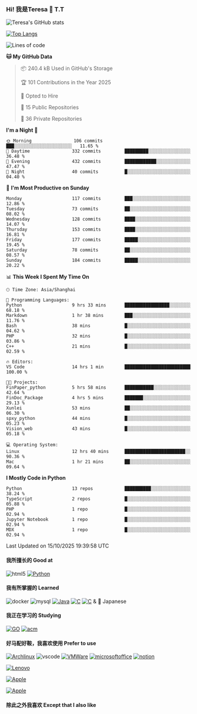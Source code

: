 ### Hi! 我是Teresa 👋 T.T 
![Teresa's GitHub stats](https://badgesystem.vercel.app/api?username=Teresa-CoCo&count_private=true)

[![Top Langs](https://badgesystem.vercel.app/api/top-langs/?username=Teresa-CoCo&count_private=true&layout=compact)](https://github.com/anuraghazra/github-readme-stats)
<!--START_SECTION:waka-->
![Lines of code](https://img.shields.io/badge/From%20Hello%20World%20I%27ve%20Written-1.3%20million%20lines%20of%20code-blue)

**🐱 My GitHub Data** 

> 📦 240.4 kB Used in GitHub's Storage 
 > 
> 🏆 101 Contributions in the Year 2025
 > 
> 💼 Opted to Hire
 > 
> 📜 15 Public Repositories 
 > 
> 🔑 36 Private Repositories 
 > 
**I'm a Night 🦉** 

```text
🌞 Morning                106 commits         ███░░░░░░░░░░░░░░░░░░░░░░   11.65 % 
🌆 Daytime                332 commits         █████████░░░░░░░░░░░░░░░░   36.48 % 
🌃 Evening                432 commits         ████████████░░░░░░░░░░░░░   47.47 % 
🌙 Night                  40 commits          █░░░░░░░░░░░░░░░░░░░░░░░░   04.40 % 
```
📅 **I'm Most Productive on Sunday** 

```text
Monday                   117 commits         ███░░░░░░░░░░░░░░░░░░░░░░   12.86 % 
Tuesday                  73 commits          ██░░░░░░░░░░░░░░░░░░░░░░░   08.02 % 
Wednesday                128 commits         ████░░░░░░░░░░░░░░░░░░░░░   14.07 % 
Thursday                 153 commits         ████░░░░░░░░░░░░░░░░░░░░░   16.81 % 
Friday                   177 commits         █████░░░░░░░░░░░░░░░░░░░░   19.45 % 
Saturday                 78 commits          ██░░░░░░░░░░░░░░░░░░░░░░░   08.57 % 
Sunday                   184 commits         █████░░░░░░░░░░░░░░░░░░░░   20.22 % 
```


📊 **This Week I Spent My Time On** 

```text
🕑︎ Time Zone: Asia/Shanghai

💬 Programming Languages: 
Python                   9 hrs 33 mins       █████████████████░░░░░░░░   68.18 % 
Markdown                 1 hr 38 mins        ███░░░░░░░░░░░░░░░░░░░░░░   11.76 % 
Bash                     38 mins             █░░░░░░░░░░░░░░░░░░░░░░░░   04.62 % 
PHP                      32 mins             █░░░░░░░░░░░░░░░░░░░░░░░░   03.86 % 
C++                      21 mins             █░░░░░░░░░░░░░░░░░░░░░░░░   02.59 % 

🔥 Editors: 
VS Code                  14 hrs 1 min        █████████████████████████   100.00 % 

🐱‍💻 Projects: 
FinPaper_python          5 hrs 58 mins       ███████████░░░░░░░░░░░░░░   42.64 % 
FinDoc_Package           4 hrs 5 mins        ███████░░░░░░░░░░░░░░░░░░   29.13 % 
Xunlei                   53 mins             ██░░░░░░░░░░░░░░░░░░░░░░░   06.30 % 
spxy_python              44 mins             █░░░░░░░░░░░░░░░░░░░░░░░░   05.23 % 
Vision_web               43 mins             █░░░░░░░░░░░░░░░░░░░░░░░░   05.18 % 

💻 Operating System: 
Linux                    12 hrs 40 mins      ███████████████████████░░   90.36 % 
Mac                      1 hr 21 mins        ██░░░░░░░░░░░░░░░░░░░░░░░   09.64 % 
```

**I Mostly Code in Python** 

```text
Python                   13 repos            ██████████░░░░░░░░░░░░░░░   38.24 % 
TypeScript               2 repos             █░░░░░░░░░░░░░░░░░░░░░░░░   05.88 % 
PHP                      1 repo              █░░░░░░░░░░░░░░░░░░░░░░░░   02.94 % 
Jupyter Notebook         1 repo              █░░░░░░░░░░░░░░░░░░░░░░░░   02.94 % 
MDX                      1 repo              █░░░░░░░░░░░░░░░░░░░░░░░░   02.94 % 
```




 Last Updated on 15/10/2025 19:39:58 UTC
<!--END_SECTION:waka-->

#### 我所擅长的 Good at

![html5](https://img.shields.io/badge/HTML5-E34F26?style=for-the-badge&logo=html5&logoColor=white)
<a href='https://github.com/shivamkapasia0' target="_blank"><img alt='Python' src='https://img.shields.io/badge/Python-100000?style=for-the-badge&logo=Python&logoColor=white&labelColor=black&color=black'/></a>

#### 我有所掌握的 Learned

![docker](https://img.shields.io/badge/docker-%230db7ed.svg?style=for-the-badge&logo=docker&logoColor=white)
![mysql](https://img.shields.io/badge/MySQL-00000F?style=for-the-badge&logo=mysql&logoColor=white)
<a href='https://github.com/shivamkapasia0' target="_blank"><img alt='Java' src='https://img.shields.io/badge/Java-100000?style=for-the-badge&logo=java&logoColor=white&labelColor=black&color=black'/></a>
<a href='https://github.com/shivamkapasia0' target="_blank"><img alt='C' src='https://img.shields.io/badge/C-100000?style=for-the-badge&logo=C&logoColor=white&labelColor=black&color=black'/></a>
<a href='https://github.com/shivamkapasia0' target="_blank"><img alt='C' src='https://img.shields.io/badge/C++-100000?style=for-the-badge&logo=C&logoColor=white&labelColor=black&color=black'/></a>
&  🗾 Japanese

#### 我正在学习的 Studying

<a href='https://github.com/shivamkapasia0' target="_blank"><img alt='GO' src='https://img.shields.io/badge/GOLang-100000?style=for-the-badge&logo=GO&logoColor=white&labelColor=black&color=black'/></a>
<a href='https://github.com/shivamkapasia0' target="_blank"><img alt='acm' src='https://img.shields.io/badge/ACM-100000?style=for-the-badge&logo=acm&logoColor=white&labelColor=black&color=black'/></a>

#### 好马配好鞍，我喜欢使用 Prefer to use
<a href='https://github.com/shivamkapasia0' target="_blank"><img alt='Archlinux' src='https://img.shields.io/badge/Arch-100000?style=for-the-badge&logo=Archlinux&logoColor=white&labelColor=black&color=black'/></a>
![vscode](https://img.shields.io/badge/Visual_Studio_Code-0078D4?style=for-the-badge&logo=visual%20studio%20code&logoColor=white)
<a href='https://github.com/shivamkapasia0' target="_blank"><img alt='VMWare' src='https://img.shields.io/badge/VMware-100000?style=for-the-badge&logo=VMWare&logoColor=white&labelColor=black&color=black'/></a>
<a href='https://github.com/shivamkapasia0' target="_blank"><img alt='microsoftoffice' src='https://img.shields.io/badge/Office_365-100000?style=for-the-badge&logo=microsoftoffice&logoColor=white&labelColor=black&color=black'/></a>
<a href='https://github.com/shivamkapasia0' target="_blank"><img alt='notion' src='https://img.shields.io/badge/Notion-100000?style=for-the-badge&logo=notion&logoColor=white&labelColor=black&color=black'/></a>

<a href='https://github.com/shivamkapasia0' target="_blank"><img alt='Lenovo' src='https://img.shields.io/badge/Thinkbook16p_2023-100000?style=for-the-badge&logo=Lenovo&logoColor=white&labelColor=black&color=black'/></a>

<a href='https://github.com/shivamkapasia0' target="_blank"><img alt='Apple' src='https://img.shields.io/badge/iPhone14_PM-100000?style=for-the-badge&logo=Apple&logoColor=white&labelColor=black&color=black'/></a>

<a href='https://github.com/shivamkapasia0' target="_blank"><img alt='Apple' src='https://img.shields.io/badge/iPad_Pro_2022-100000?style=for-the-badge&logo=Apple&logoColor=white&labelColor=black&color=black'/></a>
#### 除此之外我喜欢 Except that I also like
<a href='https://github.com/shivamkapasia0' target="_blank"><img alt='' src='https://img.shields.io/badge/CS2-100000?style=for-the-badge&logo=&logoColor=white&labelColor=black&color=009EFF'/></a>
<a href='https://github.com/shivamkapasia0' target="_blank"><img alt='' src='https://img.shields.io/badge/Anime-100000?style=for-the-badge&logo=&logoColor=white&labelColor=black&color=009EFF'/></a>
<a href='https://github.com/shivamkapasia0' target="_blank"><img alt='' src='https://img.shields.io/badge/Nier：Automata-100000?style=for-the-badge&logo=&logoColor=white&labelColor=black&color=009EFF'/></a>
